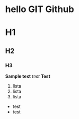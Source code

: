 # hello GIT Github

# H1
## H2
### H3

**Sample text**
_test_
__Test__

1. lista
2. lista
3. lista

* test
* test
